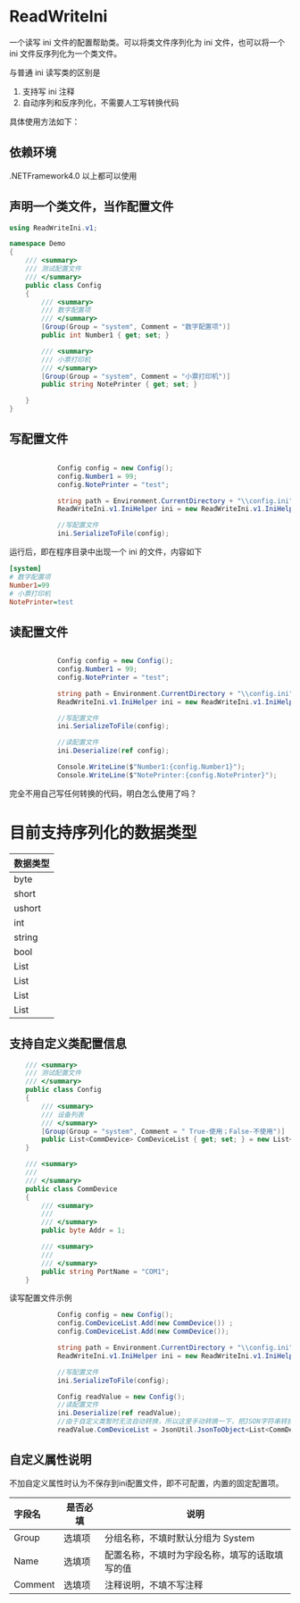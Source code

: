 # ReadWriteIni

一个读写 ini 文件的配置帮助类。可以将类文件序列化为 ini 文件，也可以将一个 ini 文件反序列化为一个类文件。

与普通 ini 读写类的区别是

1. 支持写 ini 注释
2. 自动序列和反序列化，不需要人工写转换代码

具体使用方法如下：

## 依赖环境

.NETFramework4.0 以上都可以使用

## 声明一个类文件，当作配置文件

```c#
using ReadWriteIni.v1;

namespace Demo
{
    /// <summary>
    /// 测试配置文件
    /// </summary>
    public class Config
    {
        /// <summary>
        /// 数字配置项
        /// </summary>
        [Group(Group = "system", Comment = "数字配置项")]
        public int Number1 { get; set; }

        /// <summary>
        /// 小票打印机
        /// </summary>
        [Group(Group = "system", Comment = "小票打印机")]
        public string NotePrinter { get; set; }

    }
}


```

## 写配置文件

```c#

            Config config = new Config();
            config.Number1 = 99;
            config.NotePrinter = "test";

            string path = Environment.CurrentDirectory + "\\config.ini";
            ReadWriteIni.v1.IniHelper ini = new ReadWriteIni.v1.IniHelper(path);

            //写配置文件
            ini.SerializeToFile(config);
```

运行后，即在程序目录中出现一个 ini 的文件，内容如下

```ini
[system]
# 数字配置项
Number1=99
# 小票打印机
NotePrinter=test

```

## 读配置文件

```c#

            Config config = new Config();
            config.Number1 = 99;
            config.NotePrinter = "test";

            string path = Environment.CurrentDirectory + "\\config.ini";
            ReadWriteIni.v1.IniHelper ini = new ReadWriteIni.v1.IniHelper(path);

            //写配置文件
            ini.SerializeToFile(config);

            //读配置文件
            ini.Deserialize(ref config);

            Console.WriteLine($"Number1:{config.Number1}");
            Console.WriteLine($"NotePrinter:{config.NotePrinter}");

```

完全不用自己写任何转换的代码，明白怎么使用了吗？

# 目前支持序列化的数据类型

| 数据类型     |
| :----------- |
| byte         |
| short        |
| ushort       |
| int          |
| string       |
| bool         |
| List<byte>   |
| List<string> |
| List<short>  |
| List<int>    |

## 支持自定义类配置信息

```c#
    /// <summary>
    /// 测试配置文件
    /// </summary>
    public class Config
    {
        /// <summary>
        /// 设备列表
        /// </summary>
        [Group(Group = "system", Comment = " True-使用；False-不使用")]
        public List<CommDevice> ComDeviceList { get; set; } = new List<CommDevice>();
    }

    /// <summary>
    ///
    /// </summary>
    public class CommDevice
    {
        /// <summary>
        ///
        /// </summary>
        public byte Addr = 1;

        /// <summary>
        ///
        /// </summary>
        public string PortName = "COM1";
    }
```

读写配置文件示例

```c#
            Config config = new Config();
            config.ComDeviceList.Add(new CommDevice()) ;
            config.ComDeviceList.Add(new CommDevice());

            string path = Environment.CurrentDirectory + "\\config.ini";
            ReadWriteIni.v1.IniHelper ini = new ReadWriteIni.v1.IniHelper(path);

            //写配置文件
            ini.SerializeToFile(config);

            Config readValue = new Config();
            //读配置文件
            ini.Deserialize(ref readValue);
            //由于自定义类暂时无法自动转换，所以这里手动转换一下，把JSON字符串转换为类对象
            readValue.ComDeviceList = JsonUtil.JsonToObject<List<CommDevice>>(ini.dictConfig["system"]["ComDeviceList"]);
```

## 自定义属性说明

不加自定义属性时认为不保存到ini配置文件，即不可配置，内置的固定配置项。

| 字段名  | 是否必填 | 说明     |
| :------ | -------- | -------- |
| Group   | 选填项   | 分组名称，不填时默认分组为 System |
| Name    | 选填项   | 配置名称，不填时为字段名称，填写的话取填写的值 |
| Comment | 选填项   | 注释说明，不填不写注释 |
